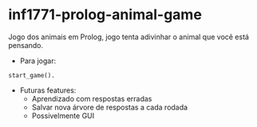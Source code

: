 # inf1771-prolog-animal-game

Jogo dos animais em Prolog, jogo tenta adivinhar o animal que você está pensando.

- Para jogar:
```
start_game(). 
```

- Futuras features:
  - Aprendizado com respostas erradas
  - Salvar nova árvore de respostas a cada rodada
  - Possivelmente GUI
